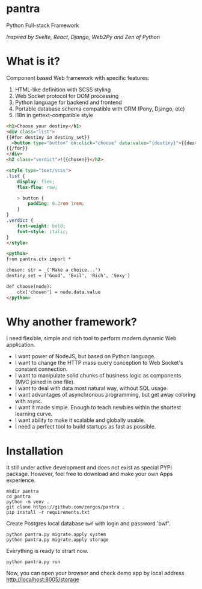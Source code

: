 # pantra
Python Full-stack Framework

*Inspired by Svelte, React, Django, Web2Py and Zen of Python*

# What is it?

Component based Web framework with specific features:
1. HTML-like definition with SCSS styling
2. Web Socket protocol for DOM processing
3. Python language for backend and frontend
4. Portable database schema compatible with ORM (Pony, Django, etc)
5. I18n in gettext-compatible style  

```HTML
<h1>Choose your destiny</h1>
<div class="list">
{{#for destiny in destiny_set}}
  <button type="button" on:click="choose" data:value="{destiny}">{{destiny}}</button>
{{/for}}
</div>
<h2 class="verdict">!{{chosen}}</h2>

<style type="text/scss">
.list {
    display: flex;
    flex-flow: row;

    > button {
        padding: 0.3rem 1rem;
    }
}
.verdict {
    font-weight: bold;
    font-style: italic;
}
</style>

<python>
from pantra.ctx import *

chosen: str = _('Make a choice...')
destiny_set = ('Good', 'Evil', 'Rich', 'Sexy')

def choose(node):
    ctx['chosen'] = node.data.value
</python>
```

# Why another framework?

I need flexible, simple and rich tool to perform modern dynamic Web application.
  - I want power of NodeJS, but based on Python language.
  - I want to change the HTTP mass query conception to Web Socket's constant connection.
  - I want to manipulate solid chunks of business logic as components (MVC joined in one file).
  - I want to deal with data most natural way, without SQL usage.
  - I want advantages of asynchronous programming, but get away coloring with `async`.
  - I want it made simple. Enough to teach newbies within the shortest learning curve.
  - I want ability to make it scalable and globally usable.
  - I need a perfect tool to build startups as fast as possible.

# Installation

It still under active development and does not exist as special PYPI package.
However, feel free to download and make your own Apps experience.

```commandline
mkdir pantra
cd pantra
python -m venv .
git clone https://github.com/zergos/pantra .
pip install -r requirements.txt 
```
Create Postgres local database `bwf` with login and password 'bwf'.
```commandline
python pantra.py migrate.apply system
python pantra.py migrate.apply storage
```
Everything is ready to strart now.
```commandline
python pantra.py run
```

Now, you can open your browser and check demo app by local address <http://localhost:8005/storage>